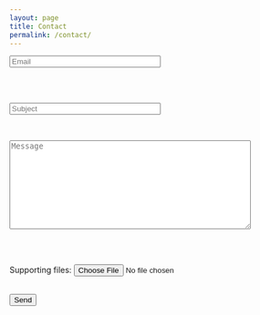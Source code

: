```yaml
---
layout: page
title: Contact
permalink: /contact/
---
```

<!-- Under construction -->

<!-- modify this form HTML and place wherever you want your form -->
<form
  action="https://formspree.io/f/mdoygled"
  method="POST"
  enctype="multipart/form-data"
>

<label> <input type="email" name="_replyto" placeholder="Email" size=30> </label>

<br>
<br>

<label> <input type="text" name="_subject" placeholder="Subject" size=30 > </label>

<br>

<label> <textarea name="message" cols=50 rows=10 placeholder="Message"></textarea> </label>

<br>
<br>
  
<label>Supporting files: <input type="file" name="upload"></label>
<br>
<br>

<button type="submit">Send</button>

</form>
